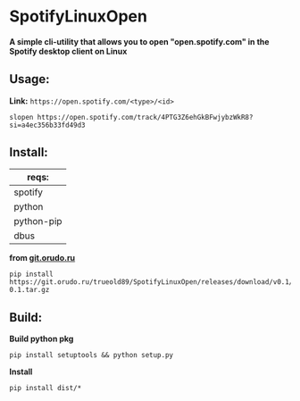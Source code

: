 # SpotifyLinuxOpen

#### A simple cli-utility that allows you to open "open.spotify.com" in the Spotify desktop client on Linux

## Usage:
**Link:** `https://open.spotify.com/<type>/<id>`
```shell
slopen https://open.spotify.com/track/4PTG3Z6ehGkBFwjybzWkR8?si=a4ec356b33fd49d3
```

## Install:

| **reqs:**  |
| - |
| spotify |
| python |
| python-pip |
| dbus |

**from [git.orudo.ru](https://git.orudo.ru/trueold89/SpotifyLinuxOpen/releases)**
```shell
pip install https://git.orudo.ru/trueold89/SpotifyLinuxOpen/releases/download/v0.1/SpotifyLinuxOpen-0.1.tar.gz
```


## Build:

**Build python pkg**
```shell
pip install setuptools && python setup.py
```
**Install**
```shell
pip install dist/*
```
